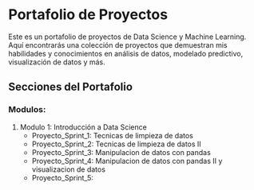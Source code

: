 # Portafolio de Proyectos
Este es un portafolio de proyectos de Data Science y Machine Learning. Aquí encontrarás una colección de proyectos que demuestran mis habilidades y conocimientos en análisis de datos, modelado predictivo, visualización de datos y más.
## Secciones del Portafolio
### Modulos:
1. Modulo 1: Introducción a Data Science
    * Proyecto_Sprint_1: Tecnicas de limpieza de datos
    * Proyecto_Sprint_2: Tecnicas de limpieza de datos II
    * Proyecto_Sprint_3: Manipulacion de datos con pandas
    * Proyecto_Sprint_4: Manipulacion de datos con pandas II y visualizacion de datos
    * Proyecto_Sprint_5: